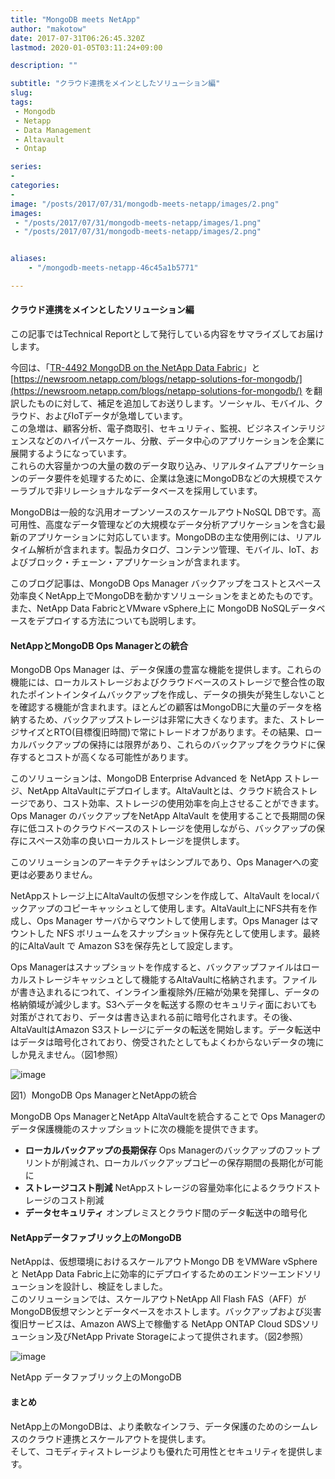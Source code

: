 ```yaml
---
title: "MongoDB meets NetApp"
author: "makotow"
date: 2017-07-31T06:26:45.320Z
lastmod: 2020-01-05T03:11:24+09:00

description: ""

subtitle: "クラウド連携をメインとしたソリューション編"
slug: 
tags:
 - Mongodb
 - Netapp
 - Data Management
 - Altavault
 - Ontap

series:
-
categories:
-
image: "/posts/2017/07/31/mongodb-meets-netapp/images/2.png" 
images:
 - "/posts/2017/07/31/mongodb-meets-netapp/images/1.png"
 - "/posts/2017/07/31/mongodb-meets-netapp/images/2.png"


aliases:
    - "/mongodb-meets-netapp-46c45a1b5771"

---
```


#### クラウド連携をメインとしたソリューション編

この記事ではTechnical Reportとして発行している内容をサマライズしてお届けします。

今回は、「[TR-4492 MongoDB on the NetApp Data Fabric](https://www.netapp.com/us/media/tr-4492.pdf)」と [https://newsroom.netapp.com/blogs/netapp-solutions-for-mongodb/](https://newsroom.netapp.com/blogs/netapp-solutions-for-mongodb/) を翻訳したものに対して、補足を追加してお送りします。ソーシャル、モバイル、クラウド、およびIoTデータが急増しています。  
この急増は、顧客分析、電子商取引、セキュリティ、監視、ビジネスインテリジェンスなどのハイパースケール、分散、データ中心のアプリケーションを企業に展開するようになっています。  
これらの大容量かつの大量の数のデータ取り込み、リアルタイムアプリケーションのデータ要件を処理するために、企業は急速にMongoDBなどの大規模でスケーラブルで非リレーショナルなデータベースを採用しています。

MongoDBは一般的な汎用オープンソースのスケールアウトNoSQL DBです。高可用性、高度なデータ管理などの大規模なデータ分析アプリケーションを含む最新のアプリケーションに対応しています。MongoDBの主な使用例には、リアルタイム解析が含まれます。製品カタログ、コンテンツ管理、モバイル、IoT、およびブロック・チェーン・アプリケーションが含まれます。

このブログ記事は、MongoDB Ops Manager バックアップをコストとスペース効率良くNetApp上でMongoDBを動かすソリューションをまとめたものです。  
また、NetApp Data FabricとVMware vSphere上に MongoDB NoSQLデータベースをデプロイする方法についても説明します。

#### NetAppとMongoDB Ops Managerとの統合

MongoDB Ops Manager は、データ保護の豊富な機能を提供します。これらの機能には、ローカルストレージおよびクラウドベースのストレージで整合性の取れたポイントインタイムバックアップを作成し、データの損失が発生しないことを確認する機能が含まれます。ほとんどの顧客はMongoDBに大量のデータを格納するため、バックアップストレージは非常に大きくなります。また、ストレージサイズとRTO(目標復旧時間)で常にトレードオフがあります。その結果、ローカルバックアップの保持には限界があり、これらのバックアップをクラウドに保存するとコストが高くなる可能性があります。

このソリューションは、MongoDB Enterprise Advanced を NetApp ストレージ、NetApp AltaVaultにデプロイします。AltaVaultとは、クラウド統合ストレージであり、コスト効率、ストレージの使用効率を向上させることができます。Ops Manager のバックアップをNetApp AltaVault を使用することで長期間の保存に低コストのクラウドベースのストレージを使用しながら、バックアップの保存にスペース効率の良いローカルストレージを提供します。

このソリューションのアーキテクチャはシンプルであり、Ops Managerへの変更は必要ありません。

NetAppストレージ上にAltaVaultの仮想マシンを作成して、AltaVault をlocalバックアップのコピーキャッシュとして使用します。AltaVault上にNFS共有を作成し、Ops Manager サーバからマウントして使用します。Ops Manager はマウントした NFS ボリュームをスナップショット保存先として使用します。最終的にAltaVault で Amazon S3を保存先として設定します。

Ops Managerはスナップショットを作成すると、バックアップファイルはローカルストレージキャッシュとして機能するAltaVaultに格納されます。ファイルが書き込まれるにつれて、インライン重複除外/圧縮が効果を発揮し、データの格納領域が減少します。S3へデータを転送する際のセキュリティ面においても対策がされており、データは書き込まれる前に暗号化されます。その後、AltaVaultはAmazon S3ストレージにデータの転送を開始します。データ転送中はデータは暗号化されており、傍受されたとしてもよくわからないデータの塊にしか見えません。（図1参照）




![image](/posts/2017/07/31/mongodb-meets-netapp/images/1.png#layoutTextWidth)

図1）MongoDB Ops ManagerとNetAppの統合



MongoDB Ops ManagerとNetApp AltaVaultを統合することで Ops Managerのデータ保護機能のスナップショットに次の機能を提供できます。

*   **ローカルバックアップの長期保存** Ops Managerのバックアップのフットプリントが削減され、ローカルバックアップコピーの保存期間の長期化が可能に
*   **ストレージコスト削減** NetAppストレージの容量効率化によるクラウドストレージのコスト削減
*   **データセキュリティ** オンプレミスとクラウド間のデータ転送中の暗号化

#### NetAppデータファブリック上のMongoDB

NetAppは、仮想環境におけるスケールアウトMongo DB をVMWare vSphere と NetApp Data Fabric上に効率的にデプロイするためのエンドツーエンドソリューションを設計し、検証をしました。  
このソリューションでは、スケールアウトNetApp All Flash FAS（AFF）がMongoDB仮想マシンとデータベースをホストします。バックアップおよび災害復旧サービスは、Amazon AWS上で稼働する NetApp ONTAP Cloud SDSソリューション及びNetApp Private Storageによって提供されます。（図2参照）




![image](/posts/2017/07/31/mongodb-meets-netapp/images/2.png#layoutTextWidth)

NetApp データファブリック上のMongoDB



#### まとめ

NetApp上のMongoDBは、より柔軟なインフラ、データ保護のためのシームレスのクラウド連携とスケールアウトを提供します。  
そして、コモディティストレージよりも優れた可用性とセキュリティを提供します。
